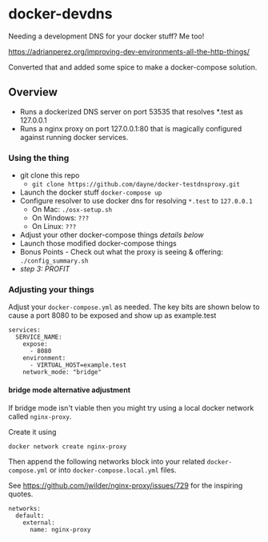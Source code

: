 # docker-devdns

Needing a development DNS for your docker stuff? Me too!

https://adrianperez.org/improving-dev-environments-all-the-http-things/

Converted that and added some spice to make a docker-compose solution.

## Overview

* Runs a dockerized DNS server on port 53535 that resolves \*.test as 127.0.0.1
* Runs a nginx proxy on port 127.0.0.1:80 that is magically configured against
  running docker services.

### Using the thing

* git clone this repo
  * `git clone https://github.com/dayne/docker-testdnsproxy.git`
* Launch the docker stuff `docker-compose up`
* Configure resolver to use docker dns for resolving `*.test` to `127.0.0.1`
  * On Mac:  `./osx-setup.sh` 
  * On Windows: `???`
  * On Linux: `???`
* Adjust your other docker-compose things _details below_
* Launch those modified docker-compose things
* Bonus Points - Check out what the proxy is seeing & offering: 
  `./config_summary.sh`
* _step 3: PROFIT_

### Adjusting your things

Adjust your `docker-compose.yml` as needed.  The key bits are shown below to
cause a port 8080 to be exposed and show up as example.test

```
services:
  SERVICE_NAME:
    expose:
      - 8080
    environment:
      - VIRTUAL_HOST=example.test
    network_mode: "bridge"
```

#### bridge mode alternative adjustment

If bridge mode isn't viable then you might try using a 
local docker network called `nginx-proxy`.  

Create it using 

`docker network create nginx-proxy`

Then append the following networks block into your related `docker-compose.yml` or into `docker-compose.local.yml` files.

See https://github.com/jwilder/nginx-proxy/issues/729 for the inspiring quotes.

```
networks:
  default:
    external:
      name: nginx-proxy
```
